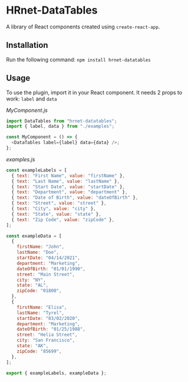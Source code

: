 # HRnet-DataTables
A library of React components created using `create-react-app`.
## Installation
Run the following command:
`npm install hrnet-datatables`

## Usage

To use the plugin, import it in your React component.
It needs 2 props to work: `label` and `data`

_MyComponent.js_

```javascript
import DataTables from "hrnet-datatables";
import { label, data } from "./examples";

const MyComponent = () => {
  <DataTables label={label} data={data} />;
};
```

_examples.js_

```javascript
const exampleLabels = [
  { text: "First Name", value: "firstName" },
  { text: "Last Name", value: "lastName" },
  { text: "Start Date", value: "startDate" },
  { text: "Department", value: "department" },
  { text: "Date of Birth", value: "dateOfBirth" },
  { text: "Street", value: "street" },
  { text: "City", value: "city" },
  { text: "State", value: "state" },
  { text: "Zip Code", value: "zipCode" },
];

const exampleData = [
  {
    firstName: "John",
    lastName: "Doe",
    startDate: "04/14/2021",
    department: "Marketing",
    dateOfBirth: "01/01/1990",
    street: "Main Street",
    city: "NY",
    state: "AL",
    zipCode: "01800",
  },
  {
    firstName: "Elisa",
    lastName: "Tyrel",
    startDate: "03/02/2020",
    department: "Marketing",
    dateOfBirth: "01/25/1988",
    street: "Helia Street",
    city: "San Francisco",
    state: "AK",
    zipCode: "85699",
  },
];

export { exampleLabels, exampleData };
```
